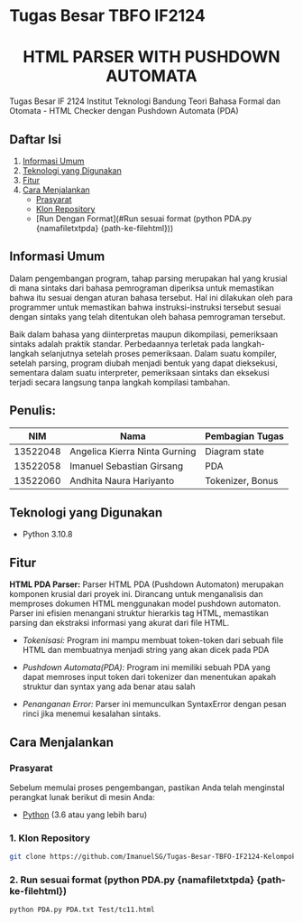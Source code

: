 # Tugas Besar TBFO IF2124
<p align="center">
    <h1 align="center">HTML PARSER WITH PUSHDOWN AUTOMATA</h3>
</p>
Tugas Besar IF 2124 Institut Teknologi Bandung Teori Bahasa Formal dan Otomata - HTML Checker dengan Pushdown Automata (PDA)

## Daftar Isi
1. [Informasi Umum](#informasi-umum)
2. [Teknologi yang Digunakan](#teknologi-yang-digunakan)
3. [Fitur](#fitur)
4. [Cara Menjalankan](#cara-menjalankan)
   - [Prasyarat](#prasyarat)
   - [Klon Repository](#klon-repository)
   - [Run Dengan Format](#Run sesuai format (python PDA.py {namafiletxtpda} {path-ke-filehtml}))
   

## Informasi Umum
Dalam pengembangan program, tahap parsing merupakan hal yang krusial di mana sintaks dari bahasa pemrograman diperiksa untuk memastikan bahwa itu sesuai dengan aturan bahasa tersebut. Hal ini dilakukan oleh para programmer untuk memastikan bahwa instruksi-instruksi tersebut sesuai dengan sintaks yang telah ditentukan oleh bahasa pemrograman tersebut.

Baik dalam bahasa yang diinterpretas maupun dikompilasi, pemeriksaan sintaks adalah praktik standar. Perbedaannya terletak pada langkah-langkah selanjutnya setelah proses pemeriksaan. Dalam suatu kompiler, setelah parsing, program diubah menjadi bentuk yang dapat dieksekusi, sementara dalam suatu interpreter, pemeriksaan sintaks dan eksekusi terjadi secara langsung tanpa langkah kompilasi tambahan.

## Penulis:
| NIM      | Nama                           | Pembagian Tugas  |
| -------- | -------------------------------| ---------------- |
| 13522048 | Angelica Kierra Ninta Gurning  | Diagram state    |
| 13522058 | Imanuel Sebastian Girsang      | PDA              |
| 13522060 | Andhita Naura Hariyanto        | Tokenizer, Bonus |

## Teknologi yang Digunakan
- Python 3.10.8

## Fitur
**HTML PDA Parser:**
   Parser HTML PDA (Pushdown Automaton) merupakan komponen krusial dari proyek ini. Dirancang untuk menganalisis dan memproses dokumen HTML menggunakan model pushdown automaton. Parser ini efisien menangani struktur hierarkis tag HTML, memastikan parsing dan ekstraksi informasi yang akurat dari file HTML.

   - *Tokenisasi:* Program ini mampu membuat token-token dari sebuah file HTML dan membuatnya menjadi string yang akan dicek pada PDA

   - *Pushdown Automata(PDA):* Program ini memiliki sebuah PDA yang dapat memroses input token dari tokenizer dan menentukan apakah struktur dan syntax yang ada benar atau salah

   - *Penanganan Error:* Parser ini memunculkan SyntaxError dengan pesan rinci jika menemui kesalahan sintaks.

## Cara Menjalankan

### Prasyarat
Sebelum memulai proses pengembangan, pastikan Anda telah menginstal perangkat lunak berikut di mesin Anda:

- [Python](https://www.python.org/) (3.6 atau yang lebih baru)

### 1. Klon Repository

```bash
git clone https://github.com/ImanuelSG/Tugas-Besar-TBFO-IF2124-Kelompok-PyDA.git
```
### 2. Run sesuai format (python PDA.py {namafiletxtpda} {path-ke-filehtml})

```bash
python PDA.py PDA.txt Test/tc11.html
```


